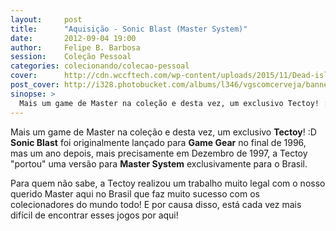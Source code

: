 ```yaml
---
layout:     post
title:      "Aquisição - Sonic Blast (Master System)"
date:       2012-09-04 19:00
author:     Felipe B. Barbosa
session:    Coleção Pessoal
categories: colecionando/colecao-pessoal
cover:      http://cdn.wccftech.com/wp-content/uploads/2015/11/Dead-island-cover.png
post_cover: http://i328.photobucket.com/albums/l346/vgscomcerveja/banner3_1_zpsplzx2idj.jpg
sinopse: >
  Mais um game de Master na coleção e desta vez, um exclusivo Tectoy! :D Sonic Blast foi originalmente lançado para Game Gear no final de 1996, mas um ano depois, mais precisamente em Dezembro de 1997, a Tectoy "portou" uma versão para **Master System** exclusivamente para o Brasil.
---
```

Mais um game de Master na coleção e desta vez, um exclusivo **Tectoy**! :D **Sonic Blast** foi originalmente lançado para **Game Gear** no final de 1996, mas um ano depois, mais precisamente em Dezembro de 1997, a Tectoy "portou" uma versão para **Master System** exclusivamente para o Brasil.

Para quem não sabe, a Tectoy realizou um trabalho muito legal com o nosso querido Master aqui no Brasil que faz muito sucesso com os colecionadores do mundo todo! E por causa disso, está cada vez mais difícil de encontrar esses jogos por aqui!  
